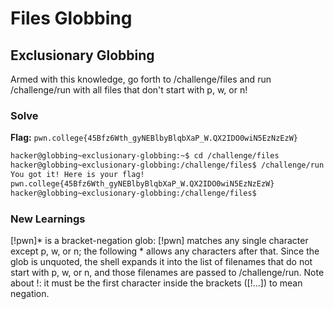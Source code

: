 # Files Globbing

## Exclusionary Globbing
Armed with this knowledge, go forth to /challenge/files and run /challenge/run with all files that don't start with p, w, or n!

### Solve
**Flag:** `pwn.college{45Bfz6Wth_gyNEBlbyBlqbXaP_W.QX2IDO0wiN5EzNzEzW}`

```bash
hacker@globbing~exclusionary-globbing:~$ cd /challenge/files
hacker@globbing~exclusionary-globbing:/challenge/files$ /challenge/run [!pwn]*
You got it! Here is your flag!
pwn.college{45Bfz6Wth_gyNEBlbyBlqbXaP_W.QX2IDO0wiN5EzNzEzW}
hacker@globbing~exclusionary-globbing:/challenge/files$ 
```

### New Learnings
[!pwn]* is a bracket-negation glob: [!pwn] matches any single character except p, w, or n; the following * allows any characters after that.
Since the glob is unquoted, the shell expands it into the list of filenames that do not start with p, w, or n, and those filenames are passed to /challenge/run.
Note about !: it must be the first character inside the brackets ([!...]) to mean negation.